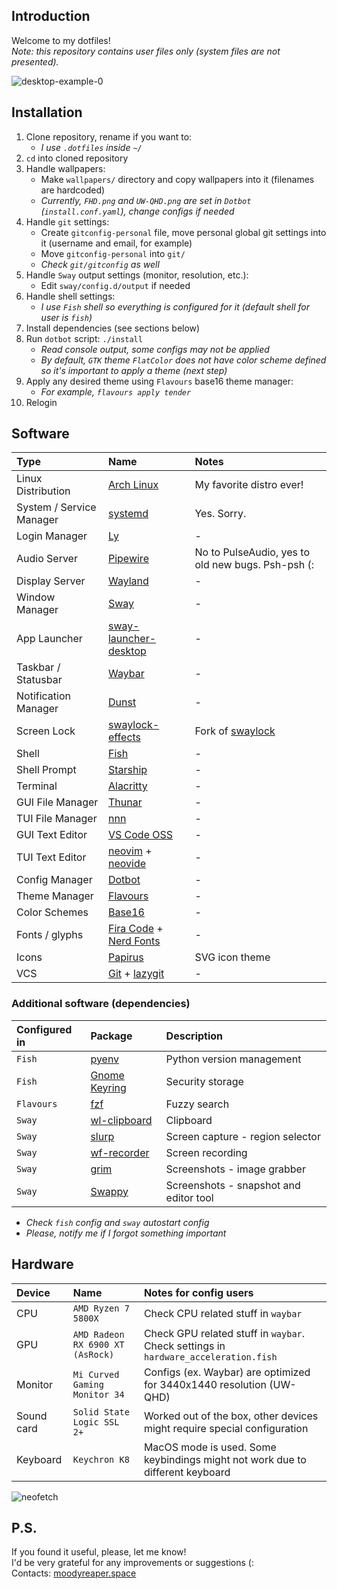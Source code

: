 ## Introduction

Welcome to my dotfiles!  
_Note: this repository contains user files only (system files are not presented)._

![desktop-example-0](https://user-images.githubusercontent.com/16370497/188315613-907149c8-1397-4a80-880f-8ae73754b091.png)

## Installation
1. Clone repository, rename if you want to:
    - _I use `.dotfiles` inside `~/`_ 
2. `cd` into cloned repository
3. Handle wallpapers:
    - Make `wallpapers/` directory and copy wallpapers into it (filenames are hardcoded)
    - _Currently, `FHD.png` and `UW-QHD.png` are set in `Dotbot` (`install.conf.yaml`), change configs if needed_
4. Handle `git` settings:
    - Create `gitconfig-personal` file, move personal global git settings into it (username and email, for example)
    - Move `gitconfig-personal` into `git/` 
    - _Check `git/gitconfig` as well_
5. Handle `Sway` output settings (monitor, resolution, etc.):
    - Edit `sway/config.d/output` if needed
6. Handle shell settings:
    - _I use `Fish` shell so everything is configured for it (default shell for user is `fish`)_
7. Install dependencies (see sections below)
8. Run `dotbot` script: `./install`
    - _Read console output, some configs may not be applied_
    - _By default, `GTK` theme `FlatColor` does not have color scheme defined so it's important to apply a theme (next step)_
9. Apply any desired theme using `Flavours` base16 theme manager:
    - _For example, `flavours apply tender`_
10. Relogin

## Software

| Type                     | Name                                                                                      | Notes                                                  |
| :----------------------- | :---------------------------------------------------------------------------------------- | :----------------------------------------------------- |
| Linux Distribution       | [Arch Linux](https://archlinux.org)                                                       | My favorite distro ever!                               |
| System / Service Manager | [systemd](https://systemd.io)                                                             | Yes. Sorry.                                            |
| Login Manager            | [Ly](https://github.com/fairyglade/ly)                                                    | -                                                      |
| Audio Server             | [Pipewire](https://pipewire.org)                                                          | No to PulseAudio, yes to old new bugs. Psh-psh (:      |
| Display Server           | [Wayland](https://wayland.freedesktop.org)                                                | -                                                      |
| Window Manager           | [Sway](https://swaywm.org)                                                                | -                                                      |
| App Launcher             | [sway-launcher-desktop](https://github.com/Biont/sway-launcher-desktop)                   | -                                                      |
| Taskbar / Statusbar      | [Waybar](https://github.com/Alexays/Waybar)                                               | -                                                      |
| Notification Manager     | [Dunst](https://dunst-project.org)                                                        | -                                                      |
| Screen Lock              | [swaylock-effects](https://github.com/jirutka/swaylock-effects)                           | Fork of [swaylock](https://github.com/swaywm/swaylock) |
| Shell                    | [Fish](https://fishshell.com)                                                             | -                                                      |
| Shell Prompt             | [Starship](https://starship.rs)                                                           | -                                                      |
| Terminal                 | [Alacritty](https://alacritty.org)                                                        | -                                                      |
| GUI File Manager         | [Thunar](https://docs.xfce.org/xfce/thunar)                                               | -                                                      |
| TUI File Manager         | [nnn](https://github.com/jarun/nnn)                                                       | -                                                      |
| GUI Text Editor          | [VS Code OSS](https://github.com/microsoft/vscode)                                        | -                                                      |
| TUI Text Editor          | [neovim](https://neovim.io) + [neovide](https://neovide.dev)                              | -                                                      |
| Config Manager           | [Dotbot](https://github.com/anishathalye/dotbot)                                          | -                                                      |
| Theme Manager            | [Flavours](https://github.com/Misterio77/flavours)                                        | -                                                      |
| Color Schemes            | [Base16](https://github.com/chriskempson/base16)                                          | -                                                      |
| Fonts / glyphs           | [Fira Code](https://github.com/tonsky/FiraCode) + [Nerd Fonts](https://www.nerdfonts.com) | -                                                      |
| Icons                    | [Papirus](https://github.com/PapirusDevelopmentTeam/papirus-icon-theme)                   | SVG icon theme                                         |
| VCS                      | [Git](https://git-scm.com) + [lazygit](https://github.com/jesseduffield/lazygit)          | -                                                      |

### Additional software (dependencies)

| Configured in | Package                                                       | Description                            |
| :------------ | :------------------------------------------------------------ | :------------------------------------- |
| `Fish`        | [pyenv](https://github.com/pyenv/pyenv)                       | Python version management              |
| `Fish`        | [Gnome Keyring](https://wiki.gnome.org/Projects/GnomeKeyring) | Security storage                       |
| `Flavours`    | [fzf](https://github.com/junegunn/fzf)                        | Fuzzy search                           |
| `Sway`        | [wl-clipboard](https://github.com/bugaevc/wl-clipboard)       | Clipboard                              |
| `Sway`        | [slurp](https://github.com/emersion/slurp)                    | Screen capture - region selector       |
| `Sway`        | [wf-recorder](https://github.com/ammen99/wf-recorder)         | Screen recording                       |
| `Sway`        | [grim](https://github.com/emersion/grim)                      | Screenshots - image grabber            |
| `Sway`        | [Swappy](https://github.com/jtheoof/swappy)                   | Screenshots - snapshot and editor tool |

- _Check `fish` config and `sway` autostart config_
- _Please, notify me if I forgot something important_

## Hardware

| Device     | Name                             | Notes for config users                                                              |
| :--------- | :------------------------------- | :---------------------------------------------------------------------------------- |
| CPU        | `AMD Ryzen 7 5800X`              | Check CPU related stuff in `waybar`                                                 |
| GPU        | `AMD Radeon RX 6900 XT (AsRock)` | Check GPU related stuff in `waybar`. Check settings in `hardware_acceleration.fish` |
| Monitor    | `Mi Curved Gaming Monitor 34`    | Configs (ex. Waybar) are optimized for 3440x1440 resolution (UW-QHD)                |
| Sound card | `Solid State Logic SSL 2+`       | Worked out of the box, other devices might require special configuration            |
| Keyboard   | `Keychron K8`                    | MacOS mode is used. Some keybindings might not work due to different keyboard       |

![neofetch](https://user-images.githubusercontent.com/16370497/188314845-544f3077-984f-4455-936c-c474eaacd11f.png)

## P.S.

If you found it useful, please, let me know!  
I'd be very grateful for any improvements or suggestions (:  
Contacts: [moodyreaper.space](https://moodyreaper.space)

